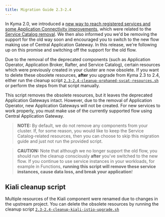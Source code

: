 ```yaml
---
title: Migration Guide 2.3-2.4
---
```


In Kyma 2.0, we introduced a [new way to reach registered services and some Application Connectivity improvements](https://kyma-project.io/blog/2021/12/7/release-notes-20/#application-connectivity), which were related to the [Service Catalog removal](https://kyma-project.io/blog/2021/12/7/release-notes-20/#service-catalog-deprecation-update).
We then also informed you we'd be removing the support for the old way soon and encouraged you to switch to the new flow making use of Central Application Gateway. In this release, we're following up on this promise and switching off the support for the old flow.

Due to the removal of the deprecated components (such as Application Operator, Application Broker, Rafter, and Service Catalog), certain resources which were previously created in your cluster are now obsolete.
If you want to delete these obsolete resources, **after** you upgrade from Kyma 2.3 to 2.4, either run the cleanup script [`2.3-2.4-cleanup-orphaned-svcat-resources.sh`](https://github.com/kyma-project/kyma/blob/release-2.4/docs/assets/2.3-2.4-cleanup-orphaned-svcat-resources.sh) or perform the steps from that script manually.

This script removes the obsolete resources, but it leaves the deprecated Application Gateways intact. However, due to the removal of Application Operator, new Application Gateways will not be created. For new services to work properly, you must make use of the currently supported flow using Central Application Gateway.

> **NOTE:** By default, we do not remove any components from your cluster. If, for some reason, you would like to keep the Service Catalog-related resources, then you can choose to skip this migration guide and just not run the provided script.

> **CAUTION:** Note that although we no longer support the old flow, you should run the cleanup consciously **after** you've switched to the new flow. If you continue to use service instances in your workloads, for example in Functions, **running this script will remove these service instances, cause data loss, and break your application**!
## Kiali cleanup script
Multiple resources of the Kiali component were renamed due to changes in the upstream project. You can delete the obsolete resources by running the cleanup script [`2.3-2.4-cleanup-kiali-istio-upgrade.sh`](https://github.com/kyma-project/kyma/blob/release-2.4/docs/assets/2.3-2.4-cleanup-kiali-istio-upgrade.sh)
